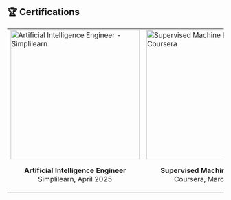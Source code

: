 ## 🏆 Certifications

<table>
  <tr>
    <td>
      <a href="https://success.simplilearn.com/3f7a9eb2-ba58-4a72-92ed-f943a136a18e#acc.PFm6kT5S">
        <img src="./cert-ai-engineer.jpg" alt="Artificial Intelligence Engineer - Simplilearn" width="300"/>
      </a>
      <p align="center"><b>Artificial Intelligence Engineer</b><br/>Simplilearn, April 2025</p>
    </td>
    <td>
      <a href="https://www.coursera.org/account/accomplishments/verify/69O73NXV4VN2">
        <img src="./cert-supervised-ml.jpg" alt="Supervised Machine Learning - Coursera" width="300"/>
      </a>
      <p align="center"><b>Supervised Machine Learning</b><br/>Coursera, March 2025</p>
    </td>
    <td>
      <a href="https://www.coursera.org/account/accomplishments/verify/VFL02P4QD5YL">
        <img src="./cert-stats.jpg" alt="Introduction to Statistics - Stanford" width="300"/>
      </a>
      <p align="center"><b>Introduction to Statistics</b><br/>Stanford, Dec 2024</p>
    </td>
  </tr>
</table>
